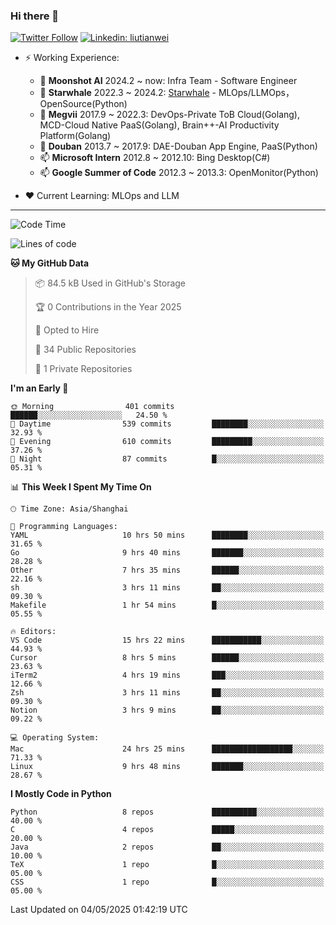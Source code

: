 ### Hi there 👋

[![Twitter Follow](https://img.shields.io/twitter/follow/tianweidut?style=social)](https://twitter.com/tianweidut)
[![Linkedin: liutianwei](https://img.shields.io/badge/-liutianwei-blue?style=flat-square&logo=Linkedin&logoColor=white&link=https://www.linkedin.com/in/liutianwei/)](https://www.linkedin.com/in/liutianwei/)

- ⚡ Working Experience:
  - 🔭 **Moonshot AI**  2024.2 ~ now: Infra Team - Software Engineer
  - 🌱 **Starwhale** 2022.3 ~ 2024.2: [Starwhale](https://github.com/star-whale/starwhale) - MLOps/LLMOps，OpenSource(Python)
  - 🌱 **Megvii** 2017.9 ~ 2022.3: DevOps-Private ToB Cloud(Golang), MCD-Cloud Native PaaS(Golang), Brain++-AI Productivity Platform(Golang)
  - 🌱 **Douban** 2013.7 ~ 2017.9: DAE-Douban App Engine, PaaS(Python)
  - 📫 **Microsoft Intern** 2012.8 ~ 2012.10: Bing Desktop(C#)
  - 📫 **Google Summer of Code** 2012.3 ~ 2013.3: OpenMonitor(Python)

- ❤️ Current Learning: MLOps and LLM

---
<!--START_SECTION:waka-->
![Code Time](http://img.shields.io/badge/Code%20Time-7%2C018%20hrs%2011%20mins-blue)

![Lines of code](https://img.shields.io/badge/From%20Hello%20World%20I%27ve%20Written-1.0%20million%20lines%20of%20code-blue)

**🐱 My GitHub Data** 

> 📦 84.5 kB Used in GitHub's Storage 
 > 
> 🏆 0 Contributions in the Year 2025
 > 
> 💼 Opted to Hire
 > 
> 📜 34 Public Repositories 
 > 
> 🔑 1 Private Repositories 
 > 
**I'm an Early 🐤** 

```text
🌞 Morning                401 commits         ██████░░░░░░░░░░░░░░░░░░░   24.50 % 
🌆 Daytime                539 commits         ████████░░░░░░░░░░░░░░░░░   32.93 % 
🌃 Evening                610 commits         █████████░░░░░░░░░░░░░░░░   37.26 % 
🌙 Night                  87 commits          █░░░░░░░░░░░░░░░░░░░░░░░░   05.31 % 
```


📊 **This Week I Spent My Time On** 

```text
🕑︎ Time Zone: Asia/Shanghai

💬 Programming Languages: 
YAML                     10 hrs 50 mins      ████████░░░░░░░░░░░░░░░░░   31.65 % 
Go                       9 hrs 40 mins       ███████░░░░░░░░░░░░░░░░░░   28.28 % 
Other                    7 hrs 35 mins       ██████░░░░░░░░░░░░░░░░░░░   22.16 % 
sh                       3 hrs 11 mins       ██░░░░░░░░░░░░░░░░░░░░░░░   09.30 % 
Makefile                 1 hr 54 mins        █░░░░░░░░░░░░░░░░░░░░░░░░   05.55 % 

🔥 Editors: 
VS Code                  15 hrs 22 mins      ███████████░░░░░░░░░░░░░░   44.93 % 
Cursor                   8 hrs 5 mins        ██████░░░░░░░░░░░░░░░░░░░   23.63 % 
iTerm2                   4 hrs 19 mins       ███░░░░░░░░░░░░░░░░░░░░░░   12.66 % 
Zsh                      3 hrs 11 mins       ██░░░░░░░░░░░░░░░░░░░░░░░   09.30 % 
Notion                   3 hrs 9 mins        ██░░░░░░░░░░░░░░░░░░░░░░░   09.22 % 

💻 Operating System: 
Mac                      24 hrs 25 mins      ██████████████████░░░░░░░   71.33 % 
Linux                    9 hrs 48 mins       ███████░░░░░░░░░░░░░░░░░░   28.67 % 
```

**I Mostly Code in Python** 

```text
Python                   8 repos             ██████████░░░░░░░░░░░░░░░   40.00 % 
C                        4 repos             █████░░░░░░░░░░░░░░░░░░░░   20.00 % 
Java                     2 repos             ██░░░░░░░░░░░░░░░░░░░░░░░   10.00 % 
TeX                      1 repo              █░░░░░░░░░░░░░░░░░░░░░░░░   05.00 % 
CSS                      1 repo              █░░░░░░░░░░░░░░░░░░░░░░░░   05.00 % 
```




 Last Updated on 04/05/2025 01:42:19 UTC
<!--END_SECTION:waka-->
